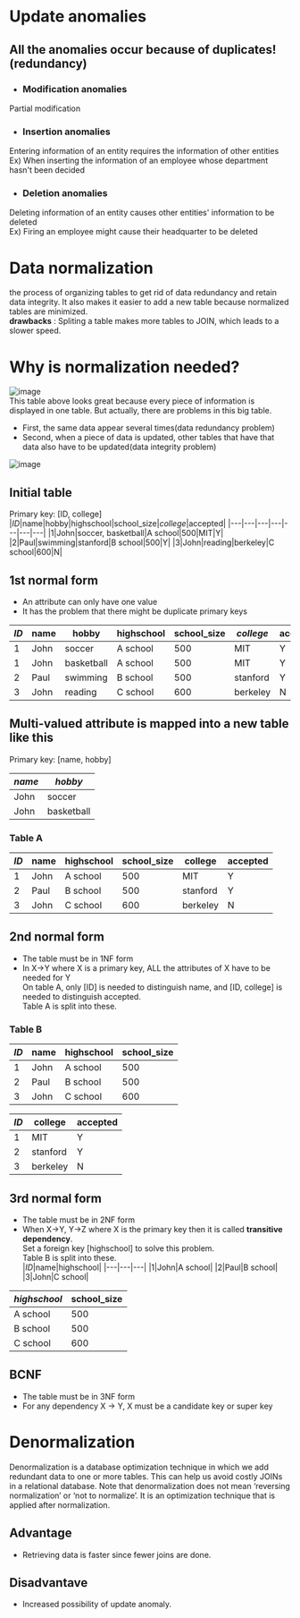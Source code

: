 # Update anomalies
## All the anomalies occur because of duplicates!(redundancy)
- ### Modification anomalies
Partial modification
- ### Insertion anomalies
Entering information of an entity requires the information of other entities<br>
Ex) When inserting the information of an employee whose department hasn't been decided
- ### Deletion anomalies
Deleting information of an entity causes other entities' information to be deleted<br>
Ex) Firing an employee might cause their headquarter to be deleted

# Data normalization
the process of organizing tables to get rid of data redundancy and retain data integrity. It also makes it easier to add a new table
because normalized tables are minimized.<br>
**drawbacks** : Spliting a table makes more tables to JOIN, which leads to a slower speed.

# Why is normalization needed?
![image](https://user-images.githubusercontent.com/67142421/203905904-0b691b1f-2798-4b12-85f0-45daf6e2d466.png)<br>
This table above looks great because every piece of information is displayed in one table. But actually, there are problems in this big table.
- First, the same data appear several times(data redundancy problem)
- Second, when a piece of data is updated, other tables that have that data also have to be updated(data integrity problem)

![image](https://user-images.githubusercontent.com/67142421/205222225-f131a5ca-c18a-4478-b72b-a8372c63afa9.png)

## Initial table
Primary key: [ID, college]
|*ID*|name|hobby|highschool|school_size|*college*|accepted|
|---|---|---|---|---|---|---|
|1|John|soccer, basketball|A school|500|MIT|Y|
|2|Paul|swimming|stanford|B school|500|Y|
|3|John|reading|berkeley|C school|600|N|

## 1st normal form
- An attribute can only have one value
- It has the problem that there might be duplicate primary keys

|*ID*|name|hobby|highschool|school_size|*college*|accepted|
|---|---|---|---|---|---|---|
|1|John|soccer|A school|500|MIT|Y|
|1|John|basketball|A school|500|MIT|Y|
|2|Paul|swimming|B school|500|stanford|Y|
|3|John|reading|C school|600|berkeley|N|

## Multi-valued attribute is mapped into a new table like this
Primary key: [name, hobby]

|*name*|*hobby*|
|---|---|
|John|soccer|
|John|basketball|

### Table A
|*ID*|name|highschool|school_size|college|accepted|
|---|---|---|---|---|---
|1|John|A school|500|MIT|Y|
|2|Paul|B school|500|stanford|Y|
|3|John|C school|600|berkeley|N|

## 2nd normal form
- The table must be in 1NF form
- In X->Y where X is a primary key, ALL the attributes of X have to be needed for Y<br>
On table A, only [ID] is needed to distinguish name, and [ID, college] is needed to distinguish accepted.<br>
Table A is split into these.<br>
### Table B
|*ID*|name|highschool|school_size|
|---|---|---|---|
|1|John|A school|500|
|2|Paul|B school|500|
|3|John|C school|600|

|*ID*|college|accepted|
|---|---|---|
|1|MIT|Y|
|2|stanford|Y|
|3|berkeley|N|

## 3rd normal form
- The table must be in 2NF form
- When X->Y, Y->Z where X is the primary key then it is called **transitive dependency**.<br>
Set a foreign key [highschool] to solve this problem.<br>
Table B is split into these.<br>
|*ID*|name|highschool|
|---|---|---|
|1|John|A school|
|2|Paul|B school|
|3|John|C school|

|*highschool*|school_size|
|---|---|
|A school|500|
|B school|500|
|C school|600|

## BCNF
- The table must be in 3NF form
- For any dependency X → Y, X must be a candidate key or super key
 
# Denormalization
Denormalization is a database optimization technique in which we add redundant data to one or more tables. This can help us avoid costly JOINs in a relational database. Note that denormalization does not mean ‘reversing normalization’ or ‘not to normalize’. It is an optimization technique that is applied after normalization.

## Advantage
* Retrieving data is faster since fewer joins are done.

## Disadvantave
* Increased possibility of update anomaly.
